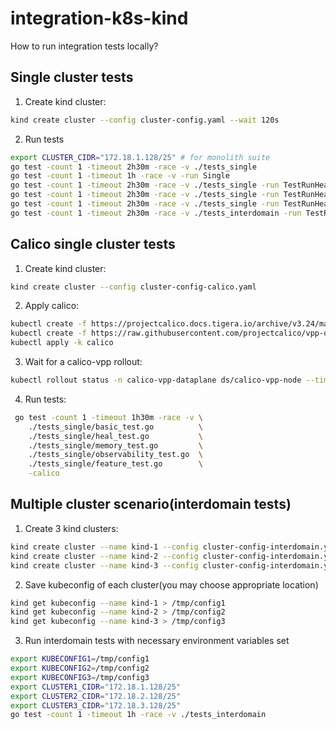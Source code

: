 # integration-k8s-kind

How to run integration tests locally?

## Single cluster tests

1. Create kind cluster:
```bash
kind create cluster --config cluster-config.yaml --wait 120s
```

2. Run tests
```bash
export CLUSTER_CIDR="172.18.1.128/25" # for monolith suite
go test -count 1 -timeout 2h30m -race -v ./tests_single
go test -count 1 -timeout 1h -race -v -run Single
go test -count 1 -timeout 2h30m -race -v ./tests_single -run TestRunHealSuite/TestRegistry_remote_forwarder > heal-5-reg-fwd.log
go test -count 1 -timeout 2h30m -race -v ./tests_single -run TestRunHealSuite/TestRegistry_remote_forwarder > heal-33.log
go test -count 1 -timeout 2h30m -race -v ./tests_single -run TestRunHealSuite > heal-21.log
go test -count 1 -timeout 2h30m -race -v ./tests_interdomain -run TestRunMulticlusterSuite > interdomain-20.log
```

## Calico single cluster tests

1. Create kind cluster:
```bash
kind create cluster --config cluster-config-calico.yaml
```

2. Apply calico:
```bash
kubectl create -f https://projectcalico.docs.tigera.io/archive/v3.24/manifests/tigera-operator.yaml
kubectl create -f https://raw.githubusercontent.com/projectcalico/vpp-dataplane/82c88a14e5e0e3cc5d7f70c52cdbc01c999d3a42/yaml/calico/installation-default.yaml
kubectl apply -k calico
```

3. Wait for a calico-vpp rollout:
```bash
kubectl rollout status -n calico-vpp-dataplane ds/calico-vpp-node --timeout=5m
```

4. Run tests:
```bash
 go test -count 1 -timeout 1h30m -race -v \
    ./tests_single/basic_test.go          \
    ./tests_single/heal_test.go           \
    ./tests_single/memory_test.go         \
    ./tests_single/observability_test.go  \
    ./tests_single/feature_test.go        \
    -calico
```

## Multiple cluster scenario(interdomain tests)
1. Create 3 kind clusters:
```bash
kind create cluster --name kind-1 --config cluster-config-interdomain.yaml --wait 120s
kind create cluster --name kind-2 --config cluster-config-interdomain.yaml --wait 120s
kind create cluster --name kind-3 --config cluster-config-interdomain.yaml --wait 120s
```

2. Save kubeconfig of each cluster(you may choose appropriate location)
```bash
kind get kubeconfig --name kind-1 > /tmp/config1
kind get kubeconfig --name kind-2 > /tmp/config2
kind get kubeconfig --name kind-3 > /tmp/config3
```

3. Run interdomain tests with necessary environment variables set
```bash
export KUBECONFIG1=/tmp/config1
export KUBECONFIG2=/tmp/config2 
export KUBECONFIG3=/tmp/config3 
export CLUSTER1_CIDR="172.18.1.128/25" 
export CLUSTER2_CIDR="172.18.2.128/25"
export CLUSTER3_CIDR="172.18.3.128/25"
go test -count 1 -timeout 1h -race -v ./tests_interdomain
```
